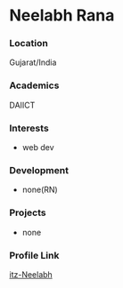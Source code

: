 # Neelabh Rana

### Location

Gujarat/India

### Academics

DAIICT

### Interests

- web dev

### Development

- none(RN)

### Projects

- none

### Profile Link

[itz-Neelabh](https://github.com/itz-Neelabh)